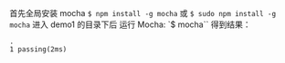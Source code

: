 首先全局安装 mocha
`$ npm install -g mocha` 或 `$ sudo npm install -g mocha`
进入 demo1 的目录下后
运行 Mocha:
`$ mocha``
得到结果：
```
.
1 passing(2ms)
```

